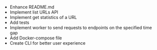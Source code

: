 + Enhance README.md
+ Implement list URLs API
+ Implement get statistics of a URL
+ Add tests
+ Implement worker to send requests to endpoints on the specified time gap
+ Add Docker-compose file
+ Create CLI for better user experience
